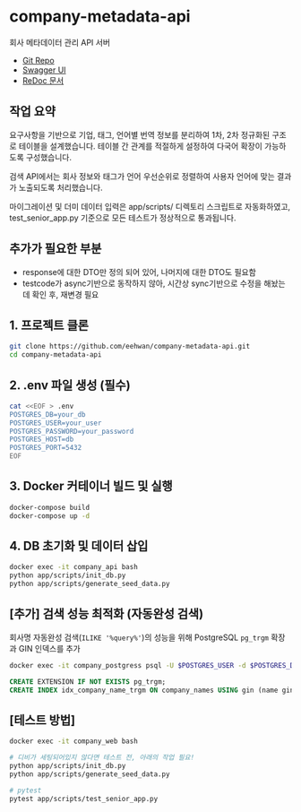 
# company-metadata-api

회사 메타데이터 관리 API 서버

- [Git Repo](https://github.com/eehwan/company-metadata-api)
- [Swagger UI](http://company.eehwan.duckdns.org/docs)
- [ReDoc 문서](http://company.eehwan.duckdns.org/redoc)

## 작업 요약
요구사항을 기반으로 기업, 태그, 언어별 번역 정보를 분리하여 1차, 2차 정규화된 구조로 테이블을 설계했습니다.
테이블 간 관계를 적절하게 설정하여 다국어 확장이 가능하도록 구성했습니다.

검색 API에서는 회사 정보와 태그가 언어 우선순위로 정렬하여 사용자 언어에 맞는 결과가 노출되도록 처리했습니다.

마이그레이션 및 더미 데이터 입력은 app/scripts/ 디렉토리 스크립트로 자동화하였고,
test_senior_app.py 기준으로 모든 테스트가 정상적으로 통과됩니다.

## 추가가 필요한 부분
- response에 대한 DTO만 정의 되어 있어, 나머지에 대한 DTO도 필요함
- testcode가 async기반으로 동작하지 않아, 시간상 sync기반으로 수정을 해놨는데 확인 후, 재변경 필요

## 1. 프로젝트 클론
```bash
git clone https://github.com/eehwan/company-metadata-api.git
cd company-metadata-api
```

## 2. .env 파일 생성 (필수)
```bash
cat <<EOF > .env
POSTGRES_DB=your_db
POSTGRES_USER=your_user
POSTGRES_PASSWORD=your_password
POSTGRES_HOST=db
POSTGRES_PORT=5432
EOF
```

## 3. Docker 커테이너 빌드 및 실행
```bash
docker-compose build
docker-compose up -d
```

## 4. DB 초기화 및 데이터 삽입
```bash
docker exec -it company_api bash
python app/scripts/init_db.py
python app/scripts/generate_seed_data.py
```

## [추가] 검색 성능 최적화 (자동완성 검색)

회사명 자동완성 검색(`ILIKE '%query%'`)의 성능을 위해 PostgreSQL `pg_trgm` 확장과 GIN 인덱스를 추가

```bash
docker exec -it company_postgress psql -U $POSTGRES_USER -d $POSTGRES_DB
```

```sql
CREATE EXTENSION IF NOT EXISTS pg_trgm;
CREATE INDEX idx_company_name_trgm ON company_names USING gin (name gin_trgm_ops);
```

## [테스트 방법]

```bash
docker exec -it company_web bash

# 디비가 세팅되어있지 않다면 테스트 전, 아래의 작업 필요!
python app/scripts/init_db.py
python app/scripts/generate_seed_data.py

# pytest
pytest app/scripts/test_senior_app.py
```
